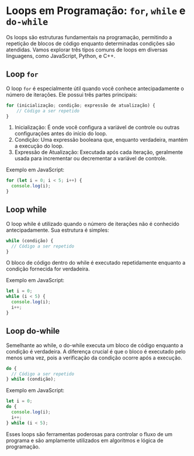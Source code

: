 # Loops em Programação: `for`, `while` e `do-while`

Os loops são estruturas fundamentais na programação, permitindo a repetição de blocos de código enquanto determinadas condições são atendidas. Vamos explorar três tipos comuns de loops em diversas linguagens, como JavaScript, Python, e C++.

## Loop `for`

O loop `for` é especialmente útil quando você conhece antecipadamente o número de iterações. Ele possui três partes principais:

```javascript
for (inicialização; condição; expressão de atualização) {
    // Código a ser repetido
}
```

1. Inicialização: É onde você configura a variável de controle ou outras configurações antes do início do loop.
2. Condição: Uma expressão booleana que, enquanto verdadeira, mantém a execução do loop.
3. Expressão de Atualização: Executada após cada iteração, geralmente usada para incrementar ou decrementar a variável de controle.

Exemplo em JavaScript:

```javascript
for (let i = 0; i < 5; i++) {
  console.log(i);
}
```

## Loop while

O loop while é utilizado quando o número de iterações não é conhecido antecipadamente. Sua estrutura é simples:

```javascript
while (condição) {
  // Código a ser repetido
}
```

O bloco de código dentro do while é executado repetidamente enquanto a condição fornecida for verdadeira.

Exemplo em JavaScript:

```javascript
let i = 0;
while (i < 5) {
  console.log(i);
  i++;
}
```

## Loop do-while

Semelhante ao while, o do-while executa um bloco de código enquanto a condição é verdadeira. A diferença crucial é que o bloco é executado pelo menos uma vez, pois a verificação da condição ocorre após a execução.

```javascript
do {
  // Código a ser repetido
} while (condição);
```

Exemplo em JavaScript:

```javascript
let i = 0;
do {
  console.log(i);
  i++;
} while (i < 5);
```

Esses loops são ferramentas poderosas para controlar o fluxo de um programa e são amplamente utilizados em algoritmos e lógica de programação.
